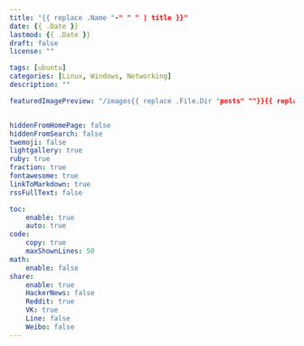 ```yaml
---
title: "{{ replace .Name "-" " " | title }}"
date: {{ .Date }}
lastmod: {{ .Date }}
draft: false
license: ""

tags: [ubuntu]
categories: [Linux, Windows, Networking]
description: ""

featuredImagePreview: "/images{{ replace .File.Dir "posts" ""}}{{ replace .Name "-" "_" }}/{{ replace .Name "-" "_" }}.png"


hiddenFromHomePage: false
hiddenFromSearch: false
twemoji: false
lightgallery: true
ruby: true
fraction: true
fontawesome: true
linkToMarkdown: true
rssFullText: false

toc:
    enable: true
    auto: true
code:
    copy: true
    maxShownLines: 50
math:
    enable: false
share:
    enable: true
    HackerNews: false
    Reddit: true
    VK: true
    Line: false
    Weibo: false
---
```

<!--more-->